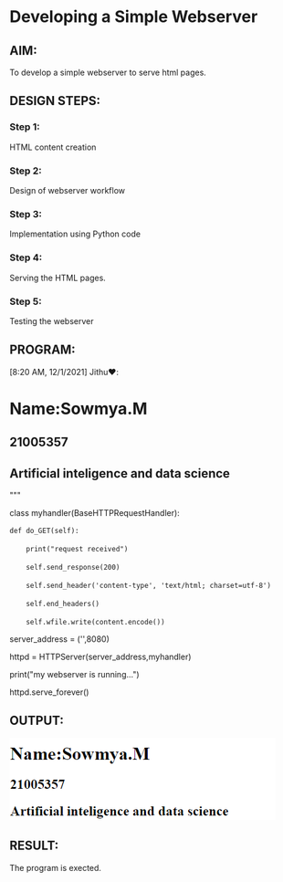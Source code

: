 # Developing a Simple Webserver
## AIM:

To develop a simple webserver to serve html pages.
## DESIGN STEPS:
### Step 1:

HTML content creation
### Step 2:

Design of webserver workflow
### Step 3:

Implementation using Python code
### Step 4:

Serving the HTML pages.
### Step 5:

Testing the webserver
## PROGRAM:
[8:20 AM, 12/1/2021] Jithu❤️: <!DOCTYPE html>
<html>
<head>
<title>My webserver</title>
</head>
<body>
<h1>Name:Sowmya.M</h1>
<h2>21005357</h2>
<h2>Artificial inteligence and data science</h2>
</body>
</html>
"""

class myhandler(BaseHTTPRequestHandler):

    def do_GET(self):

        print("request received")

        self.send_response(200)

        self.send_header('content-type', 'text/html; charset=utf-8')

        self.end_headers()

        self.wfile.write(content.encode())

server_address = ('',8080)

httpd = HTTPServer(server_address,myhandler)

print("my webserver is running...")

httpd.serve_forever()

## OUTPUT:
![output](https://github.com/MSowmya28/Web_server/blob/main/output.png?raw=true)
## RESULT:
The program is exected.

